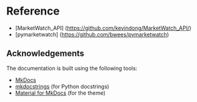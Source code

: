 # Reference

* [MarketWatch_API] (https://github.com/kevindong/MarketWatch_API/)
* [pymarketwatch] (https://github.com/bwees/pymarketwatch)


## Acknowledgements

The documentation is built using the following tools:

- [MkDocs](https://www.mkdocs.org/)
- [mkdocstrings]() (for Python docstrings)
- [Material for MkDocs](https://squidfunk.github.io/mkdocs-material/) (for the theme)
